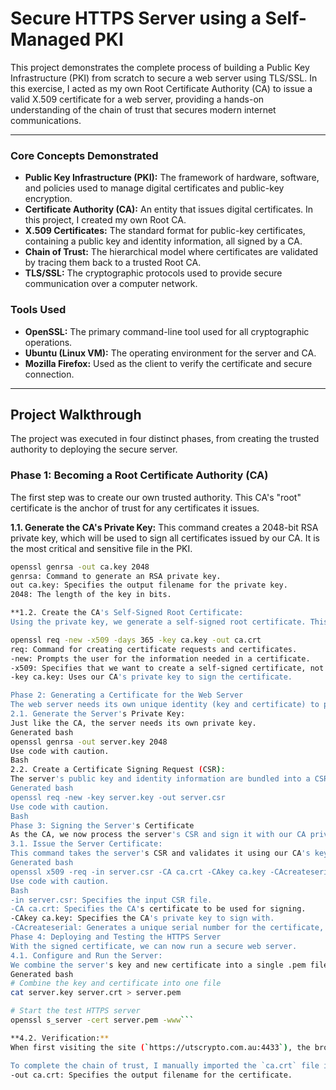 # Secure HTTPS Server using a Self-Managed PKI

This project demonstrates the complete process of building a Public Key Infrastructure (PKI) from scratch to secure a web server using TLS/SSL. In this exercise, I acted as my own Root Certificate Authority (CA) to issue a valid X.509 certificate for a web server, providing a hands-on understanding of the chain of trust that secures modern internet communications.

---

### Core Concepts Demonstrated
*   **Public Key Infrastructure (PKI):** The framework of hardware, software, and policies used to manage digital certificates and public-key encryption.
*   **Certificate Authority (CA):** An entity that issues digital certificates. In this project, I created my own Root CA.
*   **X.509 Certificates:** The standard format for public-key certificates, containing a public key and identity information, all signed by a CA.
*   **Chain of Trust:** The hierarchical model where certificates are validated by tracing them back to a trusted Root CA.
*   **TLS/SSL:** The cryptographic protocols used to provide secure communication over a computer network.

### Tools Used
*   **OpenSSL:** The primary command-line tool used for all cryptographic operations.
*   **Ubuntu (Linux VM):** The operating environment for the server and CA.
*   **Mozilla Firefox:** Used as the client to verify the certificate and secure connection.

---

## Project Walkthrough

The project was executed in four distinct phases, from creating the trusted authority to deploying the secure server.

### Phase 1: Becoming a Root Certificate Authority (CA)
The first step was to create our own trusted authority. This CA's "root" certificate is the anchor of trust for any certificates it issues.

**1.1. Generate the CA's Private Key:**
This command creates a 2048-bit RSA private key, which will be used to sign all certificates issued by our CA. It is the most critical and sensitive file in the PKI.
```bash
openssl genrsa -out ca.key 2048
genrsa: Command to generate an RSA private key.
out ca.key: Specifies the output filename for the private key.
2048: The length of the key in bits.

**1.2. Create the CA's Self-Signed Root Certificate:
Using the private key, we generate a self-signed root certificate. This certificate contains the CA's public key and its identity information. Being self-signed, it forms the beginning of the chain of trust.

openssl req -new -x509 -days 365 -key ca.key -out ca.crt
req: Command for creating certificate requests and certificates.
-new: Prompts the user for the information needed in a certificate.
-x509: Specifies that we want to create a self-signed certificate, not a request (CSR).
-key ca.key: Uses our CA's private key to sign the certificate.

Phase 2: Generating a Certificate for the Web Server
The web server needs its own unique identity (key and certificate) to prove who it is to clients.
2.1. Generate the Server's Private Key:
Just like the CA, the server needs its own private key.
Generated bash
openssl genrsa -out server.key 2048
Use code with caution.
Bash
2.2. Create a Certificate Signing Request (CSR):
The server's public key and identity information are bundled into a CSR. This request will be sent to our CA to be officially signed. The "Common Name" (CN) here is critical—it must match the domain name of the server (e.g., utscrypto.com.au).
Generated bash
openssl req -new -key server.key -out server.csr
Use code with caution.
Bash
Phase 3: Signing the Server's Certificate
As the CA, we now process the server's CSR and sign it with our CA private key, officially issuing a valid certificate.
3.1. Issue the Server Certificate:
This command takes the server's CSR and validates it using our CA's key and certificate. The output is a signed server.crt file that is trusted by anyone who trusts our ca.crt.
Generated bash
openssl x509 -req -in server.csr -CA ca.crt -CAkey ca.key -CAcreateserial -out server.crt -days 365
Use code with caution.
Bash
-in server.csr: Specifies the input CSR file.
-CA ca.crt: Specifies the CA's certificate to be used for signing.
-CAkey ca.key: Specifies the CA's private key to sign with.
-CAcreateserial: Generates a unique serial number for the certificate, which is a best practice.
Phase 4: Deploying and Testing the HTTPS Server
With the signed certificate, we can now run a secure web server.
4.1. Configure and Run the Server:
We combine the server's key and new certificate into a single .pem file and start a test server with OpenSSL.
Generated bash
# Combine the key and certificate into one file
cat server.key server.crt > server.pem

# Start the test HTTPS server
openssl s_server -cert server.pem -www```

**4.2. Verification:**
When first visiting the site (`https://utscrypto.com.au:4433`), the browser shows a "Potential Security Risk" error. This is expected because our self-made CA is not in the browser's default list of trusted authorities.

To complete the chain of trust, I manually imported the `ca.crt` file into the Firefox "Authorities" list. After re-visiting the page, the browser displayed the **lock icon (🔒)**, confirming that the server's certificate was successfully validated against our now-trusted Root CA.
-out ca.crt: Specifies the output filename for the certificate.
